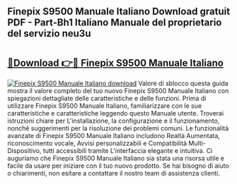 ## Finepix S9500 Manuale Italiano Download gratuit PDF - Part-Bh1 Italiano Manuale del proprietario del servizio neu3u

# <h2><a href="http://df9z3i.blite.top/?on=Finepix+S9500+Manuale+Italiano">🔗Download 👉🔴 Finepix S9500 Manuale Italiano</a></h2>

[![Finepix S9500 Manuale Italiano download](https://i.imgur.com/lujVjoI.png)](http://df9z3i.blite.top/?on=Finepix+S9500+Manuale+Italiano)
Valore di sblocco questa guida mostra il valore completo del tuo nuovo Finepix S9500 Manuale Italiano con spiegazioni dettagliate delle caratteristiche e delle funzioni. Prima di utilizzare Finepix S9500 Manuale Italiano, familiarizzare con le sue caratteristiche e caratteristiche leggendo questo Manuale utente. Troverai istruzioni chiare per L'installazione, la configurazione e il funzionamento, nonché suggerimenti per la risoluzione dei problemi comuni. Le funzionalità avanzate di Finepix S9500 Manuale Italiano includono Realtà Aumentata, riconoscimento vocale, Avvisi personalizzabili e Compatibilità Multi-Dispositivo, tutti accessibili tramite L'interfaccia elegante e intuitiva. Ci auguriamo che Finepix S9500 Manuale Italiano sia stata una risorsa utile e facile da usare per iniziare con il tuo nuovo prodotto. Se hai bisogno di aiuto o chiarimenti, non esitare a contattare il nostro team di assistenza clienti.
